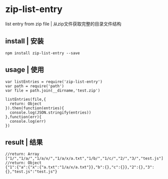 # zip-list-entry
list entry from zip file | 从zip文件获取完整的目录文件结构
## install | 安装
```
npm install zip-list-entry --save
```
## usage | 使用
```
var listEntries = require('zip-list-entry')
var path = require('path')
var file = path.join(__dirname,'test.zip')

listEntries(file,{
  return: Object
}).then(function(entries){
  console.log(JSON.stringify(entries))
},function(err){
  console.log(err)
})
```

## result | 结果
```
//return: Array
["1/","1/a/","1/a/x/","1/a/x/a.txt","1/b/","1/c/","2/","3/","test.js"]
//return: Object
{"1":{"a":{"x":{"a.txt":"1/a/x/a.txt"}},"b":{},"c":{}},"2":{},"3":{},"test.js":"test.js"}
```
